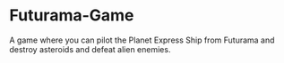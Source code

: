 # Futurama-Game
A game where you can pilot the Planet Express Ship from Futurama and destroy asteroids and defeat alien enemies.
